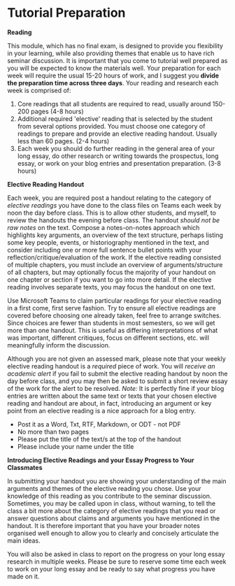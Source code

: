 # Tutorial Preparation

**Reading**

This module, which has no final exam, is designed to provide you flexibility in your learning, while also providing themes that enable us to have rich seminar discussion. It is important that you come to tutorial well prepared as you will be expected to know the materials well. Your preparation for each week will require the usual 15-20 hours of work, and I suggest you **divide the preparation time across three days**. Your reading and research each week is comprised of:

1) Core readings that all students are required to read, usually around 150-200 pages (4-8 hours)
2) Additional required 'elective' reading that is selected by the student from several options provided. You must choose one category of readings to prepare and provide an elective reading handout. Usually less than 60 pages. (2-4 hours)
3) Each week you should do further reading in the general area of your long essay, do other research or writing towards the prospectus, long essay, or work on your blog entries and presentation preparation. (3-8 hours)

**Elective Reading Handout**

Each week, you are required post a handout  relating to the category of *elective readings* you have done to the class files on Teams each week by noon the day before class. This is to allow other students, and myself, to review the handouts the evening before class. The handout *should not be raw notes* on the text. Compose a notes-on-notes approach which highlights key arguments, an overview of the text structure, perhaps listing some key people, events, or historiography mentioned in the text, and consider including one or more full sentence bullet points with your reflection/critique/evaluation of the work. If the elective reading consisted of multiple chapters, you must include an overview of arguments/structure of all chapters, but may optionally focus the majority of your handout on one chapter or section if you want to go into more detail. If the elective reading involves separate texts, you may focus the handout on one text.

Use Microsoft Teams to claim particular readings for your elective reading in a first come, first serve fashion. Try to ensure all elective readings are covered before choosing one already taken, feel free to arrange switches. Since choices are fewer than students in most semesters, so we will get more than one handout. This is useful as differing interpretations of what was important, different critiques, focus on different sections, etc. will meaningfully inform the discussion. 

Although you are not given an assessed mark, please note that your weekly elective reading handout is a *required* piece of work. You will *receive an academic alert* if you fail to submit the elective reading handout by noon the day before class, and you may then be asked to submit a short review essay of the work for the alert to be resolved. *Note:* It is perfectly fine if your blog entries are written about the same text or texts that your chosen elective reading and handout are about, in fact, introducing an argument or key point from an elective reading is a nice approach for a blog entry. 

- Post it as a Word, Txt, RTF, Markdown, or ODT - not PDF
- No more than two pages
- Please put the title of the text/s at the top of the handout
- Please include your name under the title

**Introducing Elective Readings and your Essay Progress to Your Classmates**

In submitting your handout you are showing your understanding of the main arguments and themes of the elective reading you chose. Use your knowledge of this reading as you contribute to the seminar discussion. Sometimes, you may be called upon in class, without warning, to tell the class a bit more about the category of elective readings that you read or answer questions about claims and arguments you have mentioned in the handout. It is therefore important that you have your broader notes organised well enough to allow you to clearly and concisely articulate the main ideas. 

You will also be asked in class to report on the progress on your long essay research in multiple weeks. Please be sure to reserve some time each week to work on your long essay and be ready to say what progress you have made on it.
